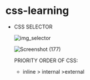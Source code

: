 # css-learning

* CSS SELECTOR

    
    ![img_selector](https://github.com/vikas-sumfactor/css-learning/assets/130432414/a4ad7bf7-873b-4597-810b-22f7a12893af)
    
   
   ![Screenshot (177)](https://github.com/vikas-sumfactor/css-learning/assets/130432414/2ce6553f-2fa8-4fc9-bd8a-5ee20d2ec16e)
   
   
    PRIORITY ORDER OF CSS:
    
    
     * inline > internal >external
